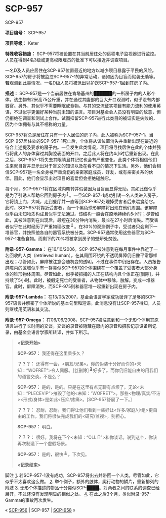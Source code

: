 # SCP-957
                        




SCP-957



**项目编号：** SCP-957

**项目等级：** Keter

**特殊收容措施：** SCP-957将被设置在其当前居住处的远程电子监视器进行监控。人员在得到4名3级或更高权限雇员的批准下可以接近并调查项目。

一名D及人员应居住在SCP-957位置最近的地方以减少项目暴露于平民的风险。SCP-957的房子将被监控SCP-957-1的异常活动，诸如因为目盲而假装无助等。若观测到此类情况，一名D级人员将被派出以护送SCP-957-1回到其房子内。

**描述：** SCP-957是一个当前居住在肯塔基州的██████的一所房子内的人形个体。该生物有2米高75公斤重，并在通过其腹部的巨大开口观测时，似乎没有内部器官。另外，其似乎不需要睡眠或食物。与其的交流证实项目有能力流利的使用英语，不过似乎更偏好某种当前未知的语言。项目对基金会人员没有明显的敌意，但仍拒绝在调查和测试上合作。试图扣留SCP-957进行此类目的被证实是失败的，因为个体拥有与其不相称的力量。

SCP-957将总是居住在只有一个人居住的房子内，此人被称为SCP-957-1。当SCP-957居住处的SCP-957-1死亡后，个体将从该位置消失并重新出现在最近的符合上述提及要求的房子内。一旦发生此类情况，项目将寻找居住在此的个体并强行将此人的身体穿过其胸腔表面的开口，之后此人将在约4小时后重新出现。在此之后，SCP-957-1将失去其眼睛且其记忆也会有严重变化。此类个体将相信他们生来就目盲并显示出对于盲文的知识以及在看不见的情况下生活。另外，他们会相信SCP-957是一名全身被严重烧伤的亲密家庭成员，好友，或有亲密关系的伙伴。因此，他们会显示出对项目的喜爱但会拒绝碰触它。

每个月，SCP-957-1将在区域内瞎转并假装因为目盲而显得无助。其如此做似乎是为了引诱人帮助它回到房子内<sup class='footnoteref'>
 <a shape='rect' class='footnoteref' id='footnoteref-1' href='javascript:;' onclick='WIKIDOT.page.utils.scrollToReference(&apos;footnote-1&apos;)'>1</a>
</sup>。一旦SCP-957-1成功引诱一名人类进入房子，它将锁上门，大喊，走到餐厅并一直等到SCP-957处理掉受害者后来喂食给它。此时，SCP-957将靠近受害者，而一个黑色球形屏障将出现在他们周围。该屏障似乎由未知物质构成且似乎无法通过。该结构一般会在原地持续约5小时；尽管如此，其被注意到在出现后，最短在30分钟内消失，最长在27小时后消失。而受害者似乎在此时经历了严重物理改变<sup class='footnoteref'>
 <a shape='rect' class='footnoteref' id='footnoteref-2' href='javascript:;' onclick='WIKIDOT.page.utils.scrollToReference(&apos;footnote-2&apos;)'>2</a>
</sup>。在30%的观测例子中，受试者只会剩下一堆器官，并按照他各自的器官系统被分类。SCP-957通常使用这些器官为SCP-957-1准备食物。而剩下的70%将被拿到房子的壁炉处焚毁。

**附录-957-Gamma：** 在16/10/2006，SCP-957被注意到在每月事件中靠近了一名回收的人类（retrieved human）。在其周围环绕的不透明屏障仍旧像平常那样出现；尽管如此，屏障被注意会随机变的透明，不过在事件中仍旧存在。人员报告屏障内的区域似乎有一群类似SCP-957的个体围绕在一个覆盖了受害者大部分身体的锥形物体周围。尽管如此，似乎被抓捕的人正在结构内且个体正在[删除]，并持续了5小时。此时，被假定死亡的受害者，从物体中移除，肢解，变成一堆器官。此时，屏障消失，而SCP-975则和器官堆一起重新出现在房子内。

**附录-957-Lambda：** 在13/03/2007，基金会语言学家成功破译了足够的SCP-957语言并解密了个体所说的基本句型和短语。此消息没有让SCP-957得知，人员则继续用英语和其交流。

**附录-957-Omega：** 在06/06/2008，SCP-957被注意到和一个无形个体用其原语言进行了长时间的交谈。交谈的录音被隐藏在房内的录音和摄影记录设备所记录，由基金会语言学家所转译，并如下所示。


> **<记录开始>** 
> 
> **SCP-957：** 我还得在这里呆多久？
> 
> **？？？：** 还得有一会，<朋友/兄弟>。你的伪装十分好而你的<未知：“WOFRET”>令人佩服。比[删除]<sup class='footnoteref'>
 <a shape='rect' class='footnoteref' id='footnoteref-3' href='javascript:;' onclick='WIKIDOT.page.utils.scrollToReference(&apos;footnote-3&apos;)'>3</a>
</sup>好多了。而你仍旧能自由的用我们的语言交谈，不是么？
> 
> **SCP-957：** 是的，是的。只是在这里有点无聊有点烦了。无论<未知：“PLECEVIP”>摧毁了他的<未知：“WOFRET”>。那些<物理/真实/不洁><形式/身体>是如此<压抑/疼痛>。[SCP-957舒展了一下。]
> 
> **？？？：** 忍耐，忍耐。我们得让他们看到一些好让<许多/家庭/小组>更自由的工作。我们将很快完成我们的<研究/监视>，别担心。
> 
> **SCP-957：** 明白。
> 
> **？？？：** 很好。我将在下个<未知：“OLLIT”>和你谈话。说到这个，你该再次制造下一个虚假场景。
> 
> **SCP-957：** 是的，很快<sup class='footnoteref'>
 <a shape='rect' class='footnoteref' id='footnoteref-4' href='javascript:;' onclick='WIKIDOT.page.utils.scrollToReference(&apos;footnote-4&apos;)'>4</a>
</sup>。下次见。
> 
> **<记录结束>** 
> 


脚注
<a shape='rect' href='javascript:;' onclick='WIKIDOT.page.utils.scrollToReference(&apos;footnoteref-1&apos;)'>1</a>. 若SCP-957-1没有成功，SCP-957将出去并带回一个人类。尽管如此，它似乎不太喜欢这么做。
<a shape='rect' href='javascript:;' onclick='WIKIDOT.page.utils.scrollToReference(&apos;footnoteref-2&apos;)'>2</a>. 举个例子，额外的肢体，爬行动物的鳞片，重新排列的附肢
<a shape='rect' href='javascript:;' onclick='WIKIDOT.page.utils.scrollToReference(&apos;footnoteref-3&apos;)'>3</a>. 无形个体描述的物品十分类似SCP-████。对两者之间的联系的调查已经展开，不过还没有发现明显的相似之处。
<a shape='rect' href='javascript:;' onclick='WIKIDOT.page.utils.scrollToReference(&apos;footnoteref-4&apos;)'>4</a>. 在此之后3个月，类似附录-957-Gamma的事故再次发生。



« [SCP-956](/scp-956) | SCP-957 | [SCP-958](/scp-958) »





                    